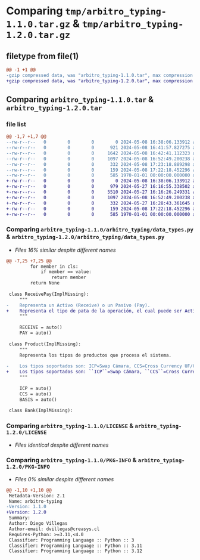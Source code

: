 # Comparing `tmp/arbitro_typing-1.1.0.tar.gz` & `tmp/arbitro_typing-1.2.0.tar.gz`

## filetype from file(1)

```diff
@@ -1 +1 @@
-gzip compressed data, was "arbitro_typing-1.1.0.tar", max compression
+gzip compressed data, was "arbitro_typing-1.2.0.tar", max compression
```

## Comparing `arbitro_typing-1.1.0.tar` & `arbitro_typing-1.2.0.tar`

### file list

```diff
@@ -1,7 +1,7 @@
--rw-r--r--   0        0        0        0 2024-05-08 16:38:06.133912 arbitro_typing-1.1.0/arbitro_typing/__init__.py
--rw-r--r--   0        0        0      921 2024-05-08 16:41:57.827275 arbitro_typing-1.1.0/arbitro_typing/data_types.py
--rw-r--r--   0        0        0     1642 2024-05-08 16:42:41.112323 arbitro_typing-1.1.0/arbitro_typing/models/operations.py
--rw-r--r--   0        0        0     1097 2024-05-08 16:52:49.200238 arbitro_typing-1.1.0/LICENSE
--rw-r--r--   0        0        0      332 2024-05-08 17:23:18.889298 arbitro_typing-1.1.0/pyproject.toml
--rw-r--r--   0        0        0      159 2024-05-08 17:22:18.452296 arbitro_typing-1.1.0/README.md
--rw-r--r--   0        0        0      585 1970-01-01 00:00:00.000000 arbitro_typing-1.1.0/PKG-INFO
+-rw-r--r--   0        0        0        0 2024-05-08 16:38:06.133912 arbitro_typing-1.2.0/arbitro_typing/__init__.py
+-rw-r--r--   0        0        0      979 2024-05-27 16:16:55.338502 arbitro_typing-1.2.0/arbitro_typing/data_types.py
+-rw-r--r--   0        0        0     5510 2024-05-27 16:16:26.249331 arbitro_typing-1.2.0/arbitro_typing/models/operations.py
+-rw-r--r--   0        0        0     1097 2024-05-08 16:52:49.200238 arbitro_typing-1.2.0/LICENSE
+-rw-r--r--   0        0        0      332 2024-05-27 16:28:43.361645 arbitro_typing-1.2.0/pyproject.toml
+-rw-r--r--   0        0        0      159 2024-05-08 17:22:18.452296 arbitro_typing-1.2.0/README.md
+-rw-r--r--   0        0        0      585 1970-01-01 00:00:00.000000 arbitro_typing-1.2.0/PKG-INFO
```

### Comparing `arbitro_typing-1.1.0/arbitro_typing/data_types.py` & `arbitro_typing-1.2.0/arbitro_typing/data_types.py`

 * *Files 16% similar despite different names*

```diff
@@ -7,25 +7,25 @@
         for member in cls:
             if member == value:
                 return member
         return None
 
 class ReceivePay(ImplMissing):
     """
-    Representa un Activo (Receive) o un Pasivo (Pay).
+    Representa el tipo de pata de la operación, el cual puede ser Activo (Receive) o Pasivo (Pay).
     """
 
     RECEIVE = auto()
     PAY = auto()
 
 class Product(ImplMissing):
     """
     Representa los tipos de productos que procesa el sistema.
 
-    Los tipos soportados son: ICP=Swap Cámara, CCS=Cross Currency UF/CLP, BASIS=Basis USD/CLP.
+    Los tipos soportados son: ``ICP``=Swap Cámara, ``CCS``=Cross Currency UF/CLP, ``BASIS``=Basis USD/CLP.
     """
 
     ICP = auto()
     CCS = auto()
     BASIS = auto()
 
 class Bank(ImplMissing):
```

### Comparing `arbitro_typing-1.1.0/LICENSE` & `arbitro_typing-1.2.0/LICENSE`

 * *Files identical despite different names*

### Comparing `arbitro_typing-1.1.0/PKG-INFO` & `arbitro_typing-1.2.0/PKG-INFO`

 * *Files 0% similar despite different names*

```diff
@@ -1,10 +1,10 @@
 Metadata-Version: 2.1
 Name: arbitro-typing
-Version: 1.1.0
+Version: 1.2.0
 Summary: 
 Author: Diego Villegas
 Author-email: dvillegas@creasys.cl
 Requires-Python: >=3.11,<4.0
 Classifier: Programming Language :: Python :: 3
 Classifier: Programming Language :: Python :: 3.11
 Classifier: Programming Language :: Python :: 3.12
```

